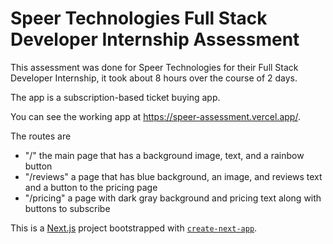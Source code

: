 # Speer Technologies Full Stack Developer Internship Assessment

This assessment was done for Speer Technologies for their Full Stack Developer Internship, it took about 8 hours over the course of 2 days.

The app is a subscription-based ticket buying app.

You can see the working app at https://speer-assessment.vercel.app/.

The routes are
 - "/" the main page that has a background image, text, and a rainbow button
 - "/reviews" a page that has blue background, an image, and reviews text and a button to the pricing page
 - "/pricing" a page with dark gray background and pricing text along with buttons to subscribe

This is a [Next.js](https://nextjs.org/) project bootstrapped with [`create-next-app`](https://github.com/vercel/next.js/tree/canary/packages/create-next-app).
